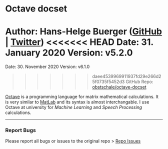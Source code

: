 # Octave docset

Author: Hans-Helge Buerger ([GitHub](https://github.com/obstschale/) | [Twitter](https://twitter.com/obstschale))
<<<<<<< HEAD
Date: 31. January 2020
Version: v5.2.0
=======
Date: 30. November 2020
Version: v6.1.0
>>>>>>> daee4539969911937fd29e266d25f0735f5452d3
GitHub Repo: [obstschale/octave-docset](https://github.com/obstschale/octave-docset)


[Octave](http://www.gnu.org/software/octave/) is a programming language for matrix mathematical calculations. It is very similar to [MatLab](http://www.mathworks.de/products/matlab/) and its syntax is almost interchangable. I use Octave at university for _Machine Learning_ and _Speech Processing_ calculations.

***

### Report Bugs

Please report all bugs or issues to the original repo > [Repo Issues](https://github.com/obstschale/octave-docset/issues)
